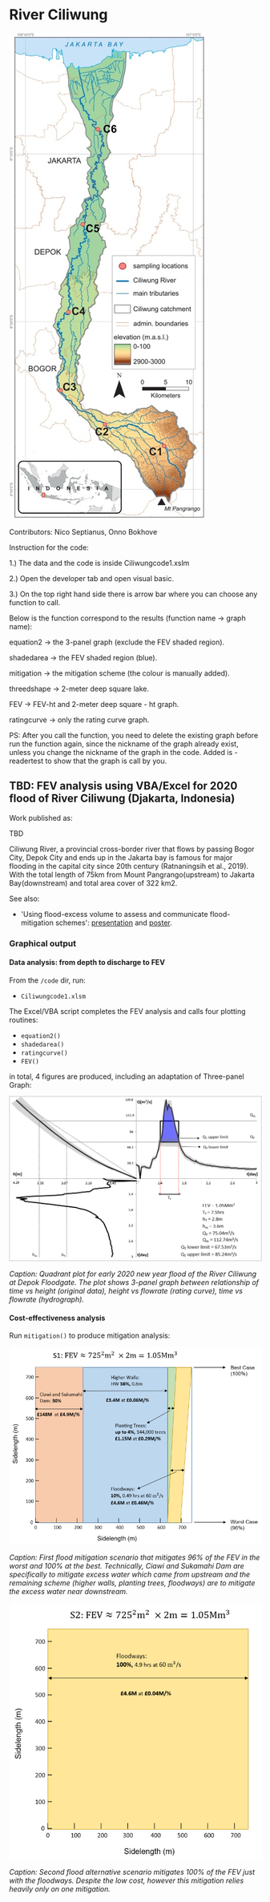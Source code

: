 # River Ciliwung
![](Figures/ciliwung%20map.jpg)

Contributors: Nico Septianus, Onno Bokhove

Instruction for the code:

1.) The data and the code is inside Ciliwungcode1.xslm

2.) Open the developer tab and open visual basic.

3.) On the top right hand side there is arrow bar where you can choose any function to call.

Below is the function correspond to the results (function name -> graph name):

equation2 -> the 3-panel graph (exclude the FEV shaded region).

shadedarea -> the FEV shaded region (blue).

mitigation -> the mitigation scheme (the colour is manually added).

threedshape -> 2-meter deep square lake.

FEV -> FEV-ht and 2-meter deep square - ht graph.

ratingcurve -> only the rating curve graph.

PS: After you call the function, you need to delete the existing graph before run the function again, since the nickname of the graph already exist, unless you change the nickname of the graph in the code. Added is -readertest to show that the graph is call by you.


## TBD: FEV analysis using VBA/Excel for 2020 flood of River Ciliwung (Djakarta, Indonesia)

Work published as: 

TBD

Ciliwung River, a provincial cross-border river that flows by passing Bogor City, Depok City and ends up in the Jakarta bay is famous for major flooding in the capital city since 20th century (Ratnaningsih et al., 2019). With the total length of 75km from Mount Pangrango(upstream) to Jakarta Bay(downstream) and total area cover of 322 km2.

See also:
* 'Using flood-excess volume to assess and communicate flood-mitigation schemes': [presentation](http://www1.maths.leeds.ac.uk/~amttk/files/leedskyoto.pdf) and [poster](http://www1.maths.leeds.ac.uk/~amttk/files/INI_sept2018.pdf). 

### Graphical output 

#### Data analysis: from depth to discharge to FEV

From the ```/code``` dir, run: 
 * ```Ciliwungcode1.xlsm```  
 
The Excel/VBA script completes the FEV analysis and calls four plotting routines:
 * ```equation2()```
 * ```shadedarea()``` 
 * ```ratingcurve()``` 
 * ```FEV()``` 

in total, 4 figures are produced, including an adaptation of Three-panel Graph:

![](Figures/Ciliwung%20final%20plot.PNG)

*Caption: Quadrant plot for early 2020 new year flood of the River Ciliwung at Depok Floodgate.
The plot shows 3-panel graph between relationship of time vs height (original data), height
vs flowrate (rating curve), time vs flowrate (hydrograph).*

#### Cost-effectiveness analysis

Run ```mitigation()``` to produce mitigation analysis:

![](Figures/mitigation%201.PNG)

*Caption: First flood mitigation scenario that mitigates 96% of the FEV in the worst and 100% at the best. Technically, Ciawi and Sukamahi Dam are specifically to mitigate excess water which came from upstream and the remaining scheme (higher walls, planting trees, floodways) are to mitigate the excess water near downstream.*

![](Figures/mitigation%202.PNG)

*Caption: Second flood alternative scenario mitigates 100% of the FEV just with the floodways. Despite the low cost, however this mitigation relies heavily only on one mitigation.*
